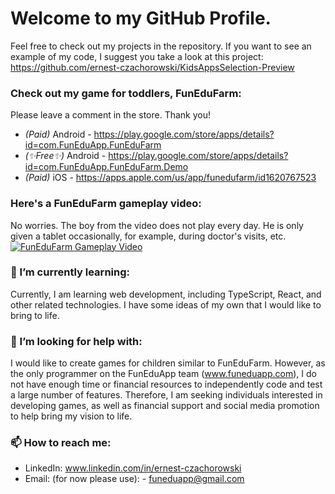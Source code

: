 # Welcome to my GitHub Profile.

Feel free to check out my projects in the repository. If you want to see an example of my code, I suggest you take a look at this project: https://github.com/ernest-czachorowski/KidsAppsSelection-Preview

### Check out my game for toddlers, FunEduFarm:

Please leave a comment in the store. Thank you!

* *(Paid)* Android - https://play.google.com/store/apps/details?id=com.FunEduApp.FunEduFarm
* *(✨Free✨)* Android - https://play.google.com/store/apps/details?id=com.FunEduApp.FunEduFarm.Demo
* *(Paid)* iOS - https://apps.apple.com/us/app/funedufarm/id1620767523

### Here's a FunEduFarm gameplay video:

No worries. The boy from the video does not play every day. He is only given a tablet occasionally, for example, during doctor's visits, etc.
[![FunEduFarm Gameplay Video](https://img.youtube.com/vi/_tNjLeqw-GE/0.jpg)](https://www.youtube.com/watch?v=_tNjLeqw-GE)

### 🌱 I’m currently learning:

Currently, I am learning web development, including TypeScript, React, and other related technologies. I have some ideas of my own that I would like to bring to life.

### 🤔 I’m looking for help with:

I would like to create games for children similar to FunEduFarm. However, as the only programmer on the FunEduApp team (www.funeduapp.com), I do not have enough time or financial resources to independently code and test a large number of features. Therefore, I am seeking individuals interested in developing games, as well as financial support and social media promotion to help bring my vision to life.

### 📫 How to reach me:
* LinkedIn: www.linkedin.com/in/ernest-czachorowski
* Email: (for now please use): - funeduapp@gmail.com
